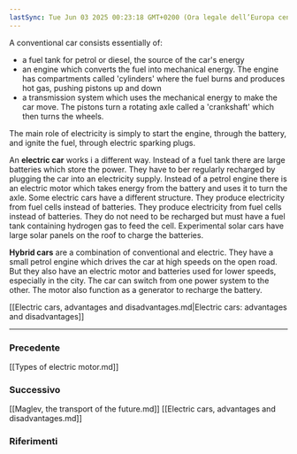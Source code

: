 ```yaml
---
lastSync: Tue Jun 03 2025 00:23:18 GMT+0200 (Ora legale dell’Europa centrale)
---
```

A conventional car consists essentially of:
- a fuel tank for petrol or diesel, the source of the car's energy
- an engine which converts the fuel into mechanical energy. The engine has compartments called 'cylinders' where the fuel burns and produces hot gas, pushing pistons up and down
- a transmission system which uses the mechanical energy to make the car move. The pistons turn a rotating axle called a 'crankshaft' which then turns the wheels.

The main role of electricity is simply to start the engine, through the battery, and ignite the fuel, through electric sparking plugs.

An **electric car** works i a different way. Instead of a fuel tank there are large batteries which store the power. They have to ber regularly recharged by plugging the car into an electricity supply. Instead of a petrol engine there is an electric motor which takes energy from the battery and uses it to turn the axle.
Some electric cars have a different structure. They produce electricity from fuel cells instead of batteries. They produce electricity from fuel cells instead of batteries. They do not need to be recharged but must have a fuel tank containing hydrogen gas to feed the cell.
Experimental solar cars have large solar panels on the roof to charge the batteries.

**Hybrid cars** are a combination of conventional and electric. They have a small petrol engine which drives the car at high speeds on the open road. But they also have an electric motor and batteries used for lower speeds, especially in the city. The car can switch from one power system to the other. The motor also function as a generator to recharge the battery.

[[Electric cars, advantages and disadvantages.md|Electric cars: advantages and disadvantages]]

---
### Precedente
[[Types of electric motor.md]]

### Successivo
[[Maglev, the transport of the future.md]]
[[Electric cars, advantages and disadvantages.md]]

### Riferimenti
#